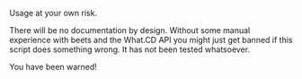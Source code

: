 Usage at your own risk.

There will be no documentation by design. Without some manual experience 
with beets and the What.CD API you might just get banned if this script does 
something wrong. It has not been tested whatsoever.

You have been warned!
